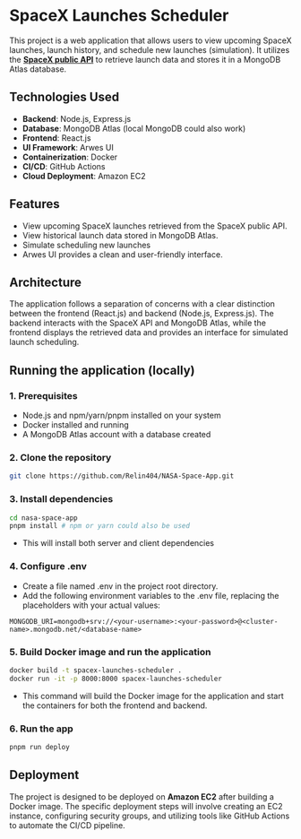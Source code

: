 # SpaceX Launches Scheduler

This project is a web application that allows users to view upcoming SpaceX launches, launch history, and schedule new launches (simulation). It utilizes the [**SpaceX public API**](https://github.com/r-spacex/SpaceX-API/tree/master/docs/launches/v4) to retrieve launch data and stores it in a MongoDB Atlas database.

## Technologies Used

- **Backend**: Node.js, Express.js
- **Database**: MongoDB Atlas (local MongoDB could also work)
- **Frontend**: React.js
- **UI Framework**: Arwes UI
- **Containerization**: Docker
- **CI/CD**: GitHub Actions
- **Cloud Deployment**: Amazon EC2

## Features

- View upcoming SpaceX launches retrieved from the SpaceX public API.
- View historical launch data stored in MongoDB Atlas.
- Simulate scheduling new launches
- Arwes UI provides a clean and user-friendly interface.

## Architecture

The application follows a separation of concerns with a clear distinction between the frontend (React.js) and backend (Node.js, Express.js). The backend interacts with the SpaceX API and MongoDB Atlas, while the frontend displays the retrieved data and provides an interface for simulated launch scheduling.

## Running the application (locally)

### 1. Prerequisites

- Node.js and npm/yarn/pnpm installed on your system
- Docker installed and running
- A MongoDB Atlas account with a database created

### 2. Clone the repository

```bash
git clone https://github.com/Relin404/NASA-Space-App.git
```

### 3. Install dependencies

```bash
cd nasa-space-app
pnpm install # npm or yarn could also be used
```

- This will install both server and client dependencies

### 4. Configure .env

- Create a file named .env in the project root directory.
- Add the following environment variables to the .env file, replacing the placeholders with your actual values:

`
MONGODB_URI=mongodb+srv://<your-username>:<your-password>@<cluster-name>.mongodb.net/<database-name>
`

### 5. Build Docker image and run the application

```bash
docker build -t spacex-launches-scheduler .
docker run -it -p 8000:8000 spacex-launches-scheduler
```

- This command will build the Docker image for the application and start the containers for both the frontend and backend.

### 6. Run the app

```bash
pnpm run deploy 
```

## Deployment

The project is designed to be deployed on **Amazon EC2** after building a Docker image. The specific deployment steps will involve creating an EC2 instance, configuring security groups, and utilizing tools like GitHub Actions to automate the CI/CD pipeline.
